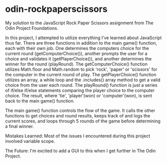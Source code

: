 # odin-rockpaperscissors
My solution to the JavaScript Rock Paper Scissors assignment from The Odin Project Foundations.

In this project, I attempted to utilize everything I've learned about JavaScript thus far. There are three functions in addition to the main game() function, each with their own job. One determines the computers choice for the current round (getComputerChoice()), another prompts the user for a choice and validates it (getPlayerChoice()), and another determines the winner for the round (playRound). The getComputerChoice() function utilizes Math.floor and Math.random to pick 'rock', 'paper' or 'scissors' for the computer in the current round of play. The getPlayerChoice() function utilizes an array, a while loop and the .includes() array method to get a valid choice from the user each round. The playRound() function is just a series of if/else if/else statements comparing the player choice to the computer choice. The result, where 'tie', 'player'(won) or 'computer'(won), is sent back to the main game() function.

The main game() function controls the flow of the game. It calls the other functions to get choices and round results, keeps track of and logs the current scores, and loops through 5 rounds of the game before determining a final winner.

Mistakes Learned:
Most of the issues I encountered during this project involved variable scope.

The Future:
I'm excited to add a GUI to this when I get further in The Odin Project.
